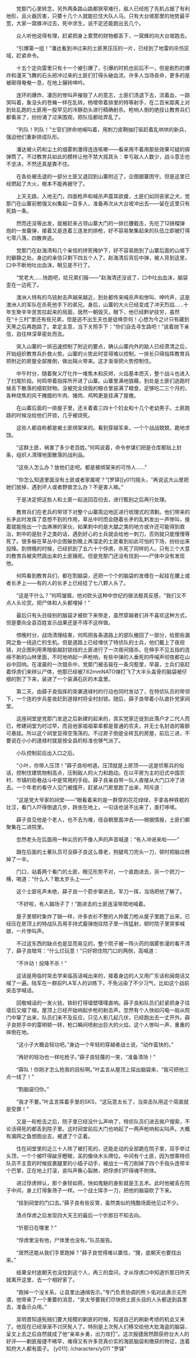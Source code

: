 　　党那门心里转念，另外两条路山路都狭窄难行，敌人已经抢了先机占据了有利地形，且火器厉害，只要十几个人就能拦住大队人马。只有大台坡那里的地势最平宽，大家一窝蜂冲过去，死中求生，说不定还能跑出去几个。

　　众人听他说得有理，赶紧把身上累赘的财物都丢下，一窝蜂的向大台坡跑去。

　　“引爆第一组！”潘达看到冲过来的土匪黑压压的一片，已经到了地雷的杀伤区域，赶紧命令。

　　十五个定向雷里只有十一个被引爆了，引爆的时机也前后不一，但是剧烈的爆炸和漫天飞舞的石头把冲过来的土匪们打得头破血流，许多人当场丧命，更多的是被砸得奄奄一息，在地上辗转呻吟。

　　连环的爆炸、凄厉的惨叫声摧毁了人的意志，土匪们溃退下去，流着血，一路哭叫着，象没头的苍蝇一样在乱转。杨增带着排里的特等射手，在二百米距离上对到处乱跑的土匪用一股罕见的冷静劲头进行精确射杀。枪响人倒的绝技让教育兵们都看呆了，纷纷涌了过来围观，把队伍都给弄乱了。

　　“列队！列队！”士官们拼命地喊叫着，用刺刀皮鞘抽打驱赶着乱哄哄的新兵，强迫他们重新排成队形。

　　潘达被火药和尘土的烟雾刺激得连连咳嗽——看来用不着用那些效果可疑的掷弹筒了。不过教育兵如此的模样让他不禁大摇其头：幸亏敌人人数少，战斗意志也不坚决，不然还真是靠不住。

　　在各处被击退的一部分土匪又退回到山寨附近了，企图据寨困守。但是这里已经燃起了大火，根本不能再据守了。

　　上天无路，入地无门，四面枪声和喊杀声震耳欲聋，土匪们如同丧家之犬，党那门在山寨前勉强又纠集起一百多人，准备再次从大台坡冲出去——留在这里只有死路一条。

　　然而还没等出发，就被赶来占领山寨大门的一排拦腰截击，先吃了12磅榴弹炮的一发霰弹，接着又是连着三连发的排枪，好不容易聚集起来的队伍立即被打得七零八落，四散奔逃。

　　党那门在赵海清和几个亲信的拼死掩护下，好不容易跑到了山寨后面的山坡下的僻静之处。身边的亲信只剩下四五个人了。赵海清后背后中弹，被人背到这里，口中不断地吐出血沫，眼见是不行了。

　　“党老大……快跑吧，给兄弟们报——”赵海清还没说了，口中吐出血沫，脑袋歪在一边死了。

　　澳洲人特有的鸟铳射击声越来越近，到处都传来喊杀声和惨叫、呻吟声，这是澳洲人的军队在杀死他手下的弟兄。身后，山寨的大火已经变成了冲天烈焰……十年生聚辛辛苦苦拉起来的局面，居然一朝毁灭。眼下，他已经黔驴技穷，虽然在“十三村”里还有些兄弟，但是逃不出生天也是徒唤奈何！心想为今之计只有藏到天黑之后再跑路了。拿定主意，当下关照手下：“你们自去寻生路吧！”说着抛下亲信，自往林深草密处而去。

　　突入山寨的一排迅速控制了附近的要点，确认山寨内外的敌人已经肃清之后，开始组织教育兵扑救火势。山寨的火势此时变得难以控制，一排长只得指挥教育兵把附近的房屋全部推倒，做出隔火带来。这才渐渐把火势控制住。

　　中午时分，随着聚义厅化作一堆焦木和灰烬，火焰基本熄灭，整个战斗也进入了扫尾阶段。何鸣带着指挥所开进了山寨。山寨里满地狼藉，到处是土匪们逃跑时候丢下散落的细软财物。没被完全烧毁的粮仓里装满了粮食，足够吃二三个月的，各种烧焦的风干腌腊的牛肉、猪肉、鸡鸭更是挂满了屋檐。

　　在山寨后面的一排屋子里，还关着着三四十个妇女和十几个老幼男子。土匪跑路的时候没给他们开锁，几乎被烧死。

　　这些人都自称都是被土匪绑架来的。看到穿越军来，一个个战战兢兢，跪地求饶。

　　“这群土匪，祸害了多少老百姓。”何鸣说着，命令参谋们把是仓库都贴上封条，组织人清理地面散落的战利品。

　　“这些人怎么办？放他们走吧。都是被绑架来的可怜人……”

　　“你怎么知道里面没有土匪或者家属呢？”[罗铎][y011]摇头，“再说这大山里把她们放掉，遇到坏人或者野兽怎么办？不是害人嘛。”

　　于是决定把这些人和土匪一起送回百仞去，进行甄别之后再行处理。

　　教育兵们在老兵的带领下对整个山寨周边地区进行梳理式的清剿。他们带来的长矛此时发挥了意想不到的作用，草丛中时而会随着长矛的乱刺发出一声惨叫，接着就能拖出一个血淋淋的家伙，如果刺中的是大腿之类的地方或许还可能得到救治，刺中的是肚子之类的话，遇到好心的士兵就会给他一刺刀，否则就只能慢慢等死了。很多躲在草丛中企图躲到晚上再溜走的土匪看到如此可怕的下场，纷纷出来投降。到傍晚的时候，已经抓到了五六十个俘虏，杀死了同样的人。只有三个大意的教育兵被突然跳出来的土匪捅死。但是党那门还没有找到——尸体中没有发现他。

　　何鸣看到教育兵们，都在割脑袋，还把一个个的脑袋的发缠在一起挂在腰上或者长矛上——有的人的长矛上已经挂了七八颗人头了。

　　“这是干什么？”何鸣皱眉，他对砍头这种中世纪的做法极其反感，“我们又不点人头论赏。把尸体和人头都埋掉！”

　　最后只有头目级别的脑袋才被砍下来带走，虽然穿越者们并不喜欢这种方式，但是要向全县百姓宣示战果还是不得不这样做。

　　傍晚时分，战场清理结束，何鸣把各条道路上的部队撤回了一部分，给那些漏网之鱼一线逃亡的生机。但是道路上已经埋伏了特侦队的士兵，他们戴上了夜视镜，对企图利用黑暗偷越封锁线的土匪进行了一次夜间猎杀。在伸手不见五指的连绵不断的山林里面，不时地响起一声枪响，有些中弹的人垂死的呼喊声彻夜都在山谷中回响。在凌晨的一次猎杀中，党那门被击毙在一条沟壑里，早晨，士兵们驱赶着俘虏们来辨认尸体，他那已经被7.62mmNATO弹打飞了大半头盖骨的脑袋被仔细的割了下来，装进了一个装满石灰的木盒里。

　　第二天，由薛子良指挥的突袭道禄村的行动也同时发动了，在特侦队员的带领下，一个连的步兵星夜赶到道禄村将全村封锁。随后，薛子良带着小队直扑党家祠堂。

　　这座祠堂是党那门发迹之后新建的起来的，其实党家迁徙到此落户才二代人而已，修建祠堂为时过早，而且他家祖祖辈辈都是普通的农夫，并无士名封诰的匾额可悬挂。所以这个祠堂显得空荡荡的。不过房子倒是全砖瓦的房屋，前后三进，不要说在小小的道禄村就是按全县的标准也够气派了。

　　小队控制前后出入口之后。

　　“小叶，你带人压顶！”薛子良吩咐道。压顶就是上房顶——这是侦察兵的俗话，控制住建筑物制高点，压制敌人的火力和跑动。在以平房为主的旧式中国农村、市镇的街巷战斗中是常用的手段。薛子良亲自带一队人直接从大门口冲了进去。一个年老的看守人见门被撞开，赶紧从门房里跑了出来，呵斥道：

　　“这是党大爷家的祠堂——”眼看着来的是一群穿的花花绿绿，手拿各种铁棍的壮汉，看门人吓得倒退几步，跌坐在地上，一句话也说不出来了，直打哆嗦。

　　薛子良见他是个老人，也不去为难，径自朝里面冲去——根据情报，土匪们都聚集在二进院里。

　　忽然老头在后面用一种尖厉的不像人声的声音喊道：“有人冲进来啦——”

　　跟在后面的土著队员可没薛子良这么尊老，狗腿弯刀兜头一刀，顿时把脑瓜劈掉了一半。

　　门口，站着两个看门的土匪，眼见形势不对，一个直跑进去，另一个把刀一横，喝道：“什么人？敢太岁头上——”

　　这个土匪吼声未绝，薛子良一个箭步窜进去，军刀一挥，当场把他了解了。

　　“不好啦，有人踹场子了！”跑进去的土匪连滚带爬地喊着。

　　屋子里顿时象炸了锅一样，许多衣衫不整的人拎着刀枪从屋子里跑了出来，已经压在房顶上的特战队员用手持式霰弹炮往院子里一阵猛射，顿时院子里哭爹喊娘，一片惨叫声。

　　不过这东西的缺点也是显而易见的，整个院子被一阵火药的烟雾弥漫的看不清了，薛子良暗骂：“什么烂玩意！”只好把住院门口的两侧，高喊道：

　　“不许动！投降不杀！”

　　这话是用临时突击学来临高话喊出来的，接着身边的人又用广东话和闽南话又喊了一遍。陆军在一群前PLA军人的训练下，不免沾染了不少习气，比如这个战前突击学喊话。

　　回敬喊话的一发火铳，铁砂打得墙壁噗噗直响。薛子良和队员们赶紧把身子往墙后又缩了缩，屋顶上已经开始响起步枪的射击声。忽然有个人快如闪电一般从院门中窜了出来，队员们来不及反应，只见人影几起几伏，已经跑出去一丈开外。薛子良把手中的雷明顿一转，枪口瞬间喷射出巨大的火焰，这个人惨叫一声，重重的摔倒在地。

　　“这小子大概会轻功吧。”身边一个年轻的穿越者战士说，“动作蛮快的。”

　　“再好的轻功也一样吃枪子。”薛子良轻蔑的一笑，“准备清场！”

　　“薛队！你刚才怎么抢我的目标啊。”叶孟言从屋顶上探出脑袋来，“我可把他三点一线了！”

　　“割脑袋归你。”

　　“我才不要。”叶孟言挥着手里的SKS，“这玩意太长了，当突击队用这个简直就是受罪！”

　　又是一轮枪击之后，院子里已经没什么声响了，特侦队员们进去挨户搜索，不论活得死的都丢到院子里。这时祠堂前后大门也响起了一两声枪响和尖叫声。大概有漏网之鱼想跑出去，被逮了个正着。

　　住在祠堂里的近三十人除了被打死的，还能走动的全部跪在院子里，双手举过头顶，一个个被吓得龇牙瞪眼，呆的像块木头牌位。中间有个土匪，因为想乘特侦队员不主意的时候拔裹腿里的小插子动手，被战士一弯刀削掉了四个手指头连带半个巴掌，正在地上打滚，哀叫声撕心裂肺，把俘虏们吓得魂不附体。

　　进过俘虏辨认，那个身轻如燕，快如鬼魅的身影就是王五术。此时他被丢在院子中间，身上打得象筛子一样。一个战士挥手一刀，把他的脑袋砍了下来。

　　“挂到祠堂的门口去。”薛子良有些反胃，虽然类似的残酷场面他见过不少。

　　清点俘虏之后发现四大天王的最后一个忻那日不知去向。

　　“忻那日在哪里？”

　　“俘虏里没有他，尸体里也没有。”队员报告。

　　“居然还能从我们手里跑掉？”薛子良觉得难以置信，“搜，底朝天也要找出来。”

　　结果全村底朝天也没找到这个人，再三的盘问，才从俘虏口中知道忻那日昨天就离开这里，去一个相好家了。

　　“跑掉一个没关系，让县里出通缉告示。”专门负责协调的熊卜佑对此表示无所谓，他带来了一个重要的消息，“吴太爷要我们尽快把土匪头目的人头都送到县里去，准备示众用。”

　　吴明晋知道髡贼们要大规模的剿匪的时候，知道自己的刷新考绩的机会又来了。他现在已经渐渐不讨厌髡人了，特别是上次髡人们移交给他大批海盗的脑袋，呈文上去之后自然就成了他“亲率乡勇，出力攻打”。这次报捷居然颇获府台大人的好评——剿匪报捷不稀罕，难得又有许多货真价实的海匪脑袋和缴获的物证，连着知府大人都有面子。
[y011]: /characters/y011 "罗铎"
